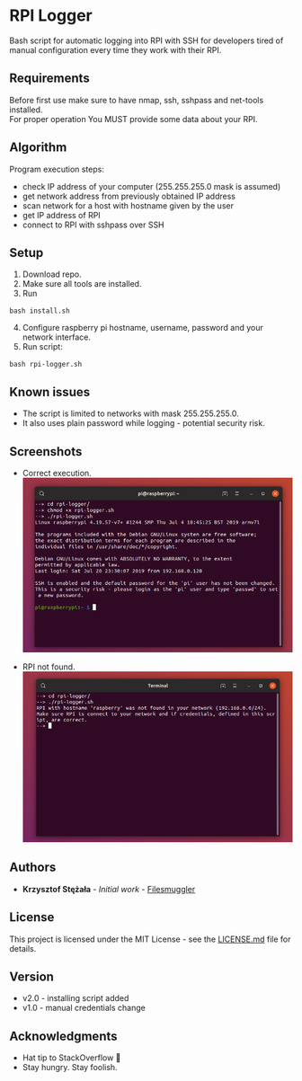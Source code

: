 # RPI Logger
Bash script for automatic logging into RPI with SSH for developers tired of manual configuration every time they work with their RPI.

## Requirements 
Before first use make sure to have nmap, ssh, sshpass and net-tools installed.  
For proper operation You MUST provide some data about your RPI.

## Algorithm
Program execution steps:
  - check IP address of your computer (255.255.255.0 mask is assumed)
  - get network address from previously obtained IP address
  - scan network for a host with hostname given by the user
  - get IP address of RPI 
  - connect to RPI with sshpass over SSH

## Setup

1. Download repo.
2. Make sure all tools are installed.
3. Run 
```
bash install.sh
```
4. Configure raspberry pi hostname, username, password and your network interface.
5. Run script:
```
bash rpi-logger.sh
```

## Known issues

- The script is limited to networks with mask 255.255.255.0.
- It also uses plain password while logging - potential security risk.

## Screenshots
* Correct execution. ![RPI Logger Execution](screenshots/rpi-logger-1.png)

* RPI not found. ![RPI Logger Error](screenshots/rpi-logger-2.png)

## Authors

* **Krzysztof Stężała** - *Initial work* - [Filesmuggler](https://github.com/filesmuggler)

## License

This project is licensed under the MIT License - see the [LICENSE.md](LICENSE.md) file for details.

## Version

* v2.0 - installing script added
* v1.0 - manual credentials change

## Acknowledgments

* Hat tip to StackOverflow 🎩
* Stay hungry. Stay foolish.

